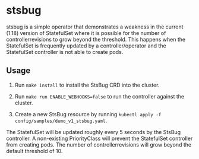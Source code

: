# stsbug

stsbug is a simple operator that demonstrates a weakness in the current (1.18) version of 
StatefulSet where it is possible for the number of controllerrevisions to grow beyond the threshold. 
This happens when the StatefulSet is frequently updated by a controller/operator and the StatefulSet
controller is not able to create pods. 


## Usage

1. Run `make install` to install the StsBug CRD into the cluster.

2. Run `make run ENABLE_WEBHOOKS=false` to run the controller against the cluster.

3. Create a new StsBug resource by running `kubectl apply -f config/samples/demo_v1_stsbug.yaml`.

The StatefulSet will be updated roughly every 5 seconds by the StsBug controller. A non-existing
PriorityClass will prevent the StatefulSet controller from creating pods. The number of 
controllerrevisions will grow beyond the default threshold of 10.